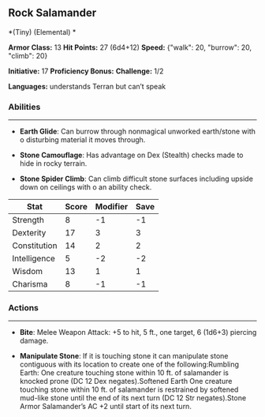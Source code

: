 ## Rock Salamander
*(Tiny) (Elemental) *

**Armor Class:** 13
**Hit Points:** 27 (6d4+12)
**Speed:** {"walk": 20, "burrow": 20, "climb": 20}

**Initiative:** 17
**Proficiency Bonus:**
**Challenge:** 1/2

**Languages:** understands Terran but can’t speak

### Abilities
 --- 
- **Earth Glide**: Can burrow through nonmagical unworked earth/stone with o disturbing material it moves through.

- **Stone Camouflage**: Has advantage on Dex (Stealth) checks made to hide in rocky terrain.

- **Stone Spider Climb**: Can climb difficult stone surfaces including upside down on ceilings with o an ability check.



| Stat | Score | Modifier | Save |
| ---- | ---- | ---- | ---- |
| Strength | 8 | -1 | -1 |
| Dexterity | 17 | 3 | 3 |
| Constitution | 14 | 2 | 2 |
| Intelligence | 5 | -2 | -2 |
| Wisdom | 13 | 1 | 1 |
| Charisma | 8 | -1 | -1 |

### Actions
 --- 
- **Bite**: Melee Weapon Attack: +5 to hit, 5 ft., one target, 6 (1d6+3) piercing damage.

- **Manipulate Stone**: If it is touching stone it can manipulate stone contiguous with its location to create one of the following:Rumbling Earth: One creature touching stone within 10 ft. of salamander is knocked prone (DC 12 Dex negates).Softened Earth One creature touching stone within 10 ft. of salamander is restrained by softened mud-like stone until the end of its next turn (DC 12 Str negates).Stone Armor Salamander’s AC +2 until start of its next turn.

